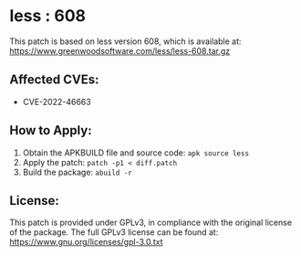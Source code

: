 # less : 608

This patch is based on less version 608, which is available at:
https://www.greenwoodsoftware.com/less/less-608.tar.gz

## Affected CVEs:
- CVE-2022-46663

## How to Apply:
1. Obtain the APKBUILD file and source code: `apk source less`
2. Apply the patch: `patch -p1 < diff.patch`
3. Build the package: `abuild -r`

## License:
This patch is provided under GPLv3, in compliance with the original license of the package.
The full GPLv3 license can be found at: https://www.gnu.org/licenses/gpl-3.0.txt
